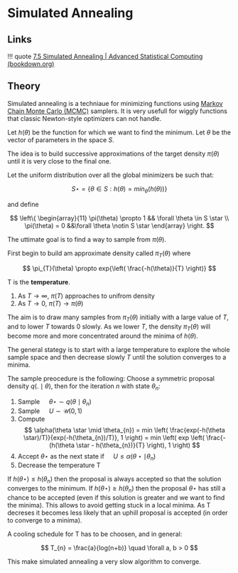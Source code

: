 # Simulated Annealing

## Links

!!! quote
    [7.5 Simulated Annealing | Advanced Statistical Computing (bookdown.org)](https://bookdown.org/rdpeng/advstatcomp/simulated-annealing.html)

## Theory

Simulated annealing is a techniaue for minimizing functions using [Markov Chain Monte Carlo (MCMC)](obsidian://open?vault=obsidian&file=dev%2Falgorithms%2FMarkov_Chain_Monte_Carlo) samplers.
It is very usefull for wiggly functions that classic Newton-style optimizers can not handle.

Let $h(\theta)$ be the function for which we want to find the minimum.
Let $\theta$ be the vector of parameters in the space $S$.

The idea is to build successive approximations of the target density $\pi(\theta)$ until it is very close to the final one.

Let the uniform distribution over all the global minimizers be such that:

$$
S\star = \{ \theta \in S : h(\theta) = min_{\theta}( h(\theta)) \}
$$

and define

$$
\left\{
	\begin{array}{11}
		\pi(\theta) \propto 1 && \forall \theta \in S \star \\
		\pi(\theta) = 0 &&\forall \theta \notin S \star
	\end{array}
\right.
$$

The uttimate goal is to find a way to sample from ${\pi(\theta)}$.

First begin to build am approximate density called $\pi_{T} (\theta)$ where

$$
\pi_{T}(\theta) \propto exp{\left( \frac{-h(\theta)}{T} \right)}
$$

T is the **temperature**.

1. As $T \rightarrow \infty$, $\pi(T)$ approaches to unifrom density
2. As $T \rightarrow 0$, $\pi(T) \rightarrow \pi(\theta)$

The aim is to draw many samples from $\pi_{T}(\theta)$ initially with a large value of $T$, and to lower $T$ towards $0$ slowly. As we lower $T$, the density $\pi_{T}(\theta)$ will become more and more concentrated around the minima of $h(\theta)$.

The general stategy is to start with a large temperature to explore the whole sample space and then decrease slowly $T$ until the solution converges to a minima.

The sample preocedure is the following:
Choose a symmetric proposal density $q(. \mid \theta)$, then for the iteration $n$ with state $\theta _{n}$:

1. Sample $\quad \theta \star \sim q(\theta \mid \theta_{n})$
2. Sample $\quad U \sim \mathcal{U}(0, 1)$
3. Compute
	$$
	\alpha(\theta \star \mid \theta_{n}) = min \left( \frac{exp(-h(\theta \star)/T)}{exp(-h(\theta_{n})/T)}, 1 \right) = min \left( exp \left( \frac{-(h(\theta \star - h(\theta_{n})}{T} \right), 1 \right)
	$$
4. Accept $\theta \star$ as the next state if $\quad U \leq \alpha (\theta \star \mid \theta_{n})$
5. Decrease the temperature T

If $h(\theta \star) \leq h(\theta_{n})$ then the proposal is always accepted so that the solution converges to the minimum.
If $h(\theta \star) \geq h(\theta_{n})$ then the proposal $\theta \star$ has still a chance to be accepted (even if this solution is greater and we want to find the minima). This allows to avoid getting stuck in a local minima.
As T decreses it becomes less likely that an uphill proposal is accepted (in order to converge to a minima).

A cooling schedule for T has to be choosen, and in general:

$$
T_{n} = \frac{a}{log(n+b)} \quad \forall a, b > 0
$$

This make simulated annealing a very slow algorithm to converge.
